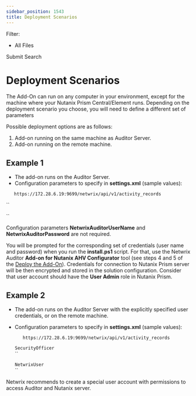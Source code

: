 ```yaml
---
sidebar_position: 1543
title: Deployment Scenarios
---
```


Filter: 

* All Files

Submit Search

# Deployment Scenarios

The Add-On can run on any computer in your environment, except for the machine where your Nutanix Prism Central/Element runs. Depending on the deployment scenario you choose, you will need to define a different set of parameters

Possible deployment options are as follows:

1. Add-on running on the same machine as Auditor Server.
2. Add-on running on the remote machine.

## Example 1

* The add-on runs on the Auditor Server.
* Configuration parameters to specify in **settings.xml** (sample values):

`  
https://172.28.6.19:9699/netwrix/api/v1/activity_records`

``

``

Configuration parameters **NetwrixAuditorUserName** and **NetwrixAuditorPassword** are not required.

You will be prompted for the corresponding set of credentials (user name and password) when you run the **install.ps1** script. For that, use the Netwrix Auditor **Add-on for Nutanix AHV Configurator** tool (see steps 4 and 5 of the [Deploy the Add-On](Install "Deploying the Add-On")). Credentials for connection to Nutanix Prism server will be then encrypted and stored in the solution configuration. Consider that user account should have the **User Admin** role in Nutanix Prism.

## Example 2

* The add-on runs on the Auditor Server with the explicitly specified user credentials, or on the remote machine.
* Configuration parameters to specify in **settings.xml** (sample values):

  `  
  https://172.28.6.19:9699/netwrix/api/v1/activity_records`

  `SecurityOfficer`  
  ``

  `NetwrixUser`  
  ``

Netwrix recommends to create a special user account with permissions to access Auditor and Nutanix server.